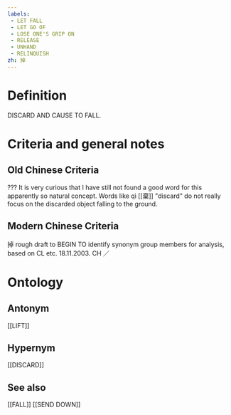 ```yaml
---
labels: 
 - LET FALL
 - LET GO OF
 - LOSE ONE'S GRIP ON
 - RELEASE
 - UNHAND
 - RELINQUISH
zh: 掉
---
```


# Definition
DISCARD AND CAUSE TO FALL.
# Criteria and general notes
## Old Chinese Criteria
???
It is very curious that I have still not found a good word for this apparently so natural concept. Words like qì [[棄]] "discard" do not really focus on the discarded object falling to the ground.
## Modern Chinese Criteria
掉
rough draft to BEGIN TO identify synonym group members for analysis, based on CL etc. 18.11.2003. CH ／
# Ontology

## Antonym
[[LIFT]]
## Hypernym
[[DISCARD]]
## See also
[[FALL]]
[[SEND DOWN]]
